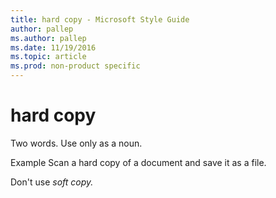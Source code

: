 ```yaml
---
title: hard copy - Microsoft Style Guide
author: pallep
ms.author: pallep
ms.date: 11/19/2016
ms.topic: article
ms.prod: non-product specific
---
```


# hard copy

Two words. Use only as a noun.

Example Scan a hard copy of a document and save it as a file.

Don't use *soft copy.*
